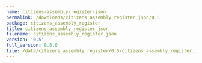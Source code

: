 ```yaml
---
name: citizens-assembly-register-json
permalink: /downloads/citizens_assembly_register_json/0_5
package: citizens_assembly_register
title: citizens_assembly_register_json
filename: citizens_assembly_register.json
version: '0.5'
full_version: 0.5.0
file: /data/citizens_assembly_register/0.5/citizens_assembly_register.json
---
```

